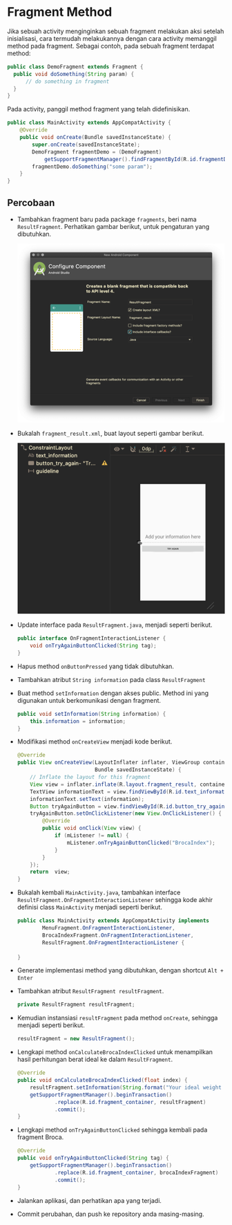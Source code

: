 # Fragment Method

Jika sebuah activity menginginkan sebuah fragment melakukan aksi setelah
inisialisasi, cara termudah melakukannya dengan cara activity memanggil method
pada fragment. Sebagai contoh, pada sebuah fragment terdapat method:

```java
public class DemoFragment extends Fragment {
  public void doSomething(String param) {
      // do something in fragment
  }
}
```

Pada activity, panggil method fragment yang telah didefinisikan.

```java
public class MainActivity extends AppCompatActivity {
    @Override
    public void onCreate(Bundle savedInstanceState) {
        super.onCreate(savedInstanceState);
        DemoFragment fragmentDemo = (DemoFragment)
            getSupportFragmentManager().findFragmentById(R.id.fragmentDemo);
        fragmentDemo.doSomething("some param");
    }
}
```

## Percobaan

- Tambahkan fragment baru pada package `fragments`, beri nama `ResultFragment`.
 Perhatikan gambar berikut, untuk pengaturan yang dibutuhkan.

  ![ResultFragment](./images/result-fragment.png)

- Bukalah `fragment_result.xml`, buat layout seperti gambar berikut.

  ![Layout ResultFragment](./images/result-fragment-layout.png)

- Update interface pada `ResultFragment.java`, menjadi seperti berikut.

  ```java
  public interface OnFragmentInteractionListener {
      void onTryAgainButtonClicked(String tag);
  }
  ```

- Hapus method `onButtonPressed` yang tidak dibutuhkan.
- Tambahkan atribut `String information` pada class `ResultFragment`
- Buat method `setInformation` dengan akses public. Method ini yang digunakan
 untuk berkomunikasi dengan fragment.

  ```java
  public void setInformation(String information) {
      this.information = information;
  }
  ```

- Modifikasi method `onCreateView` menjadi kode berikut.

  ```java
  @Override
  public View onCreateView(LayoutInflater inflater, ViewGroup container,
                           Bundle savedInstanceState) {
      // Inflate the layout for this fragment
      View view = inflater.inflate(R.layout.fragment_result, container, false);
      TextView informationText = view.findViewById(R.id.text_information);
      informationText.setText(information);
      Button tryAgainButton = view.findViewById(R.id.button_try_again);
      tryAgainButton.setOnClickListener(new View.OnClickListener() {
          @Override
          public void onClick(View view) {
              if (mListener != null) {
                  mListener.onTryAgainButtonClicked("BrocaIndex");
              }
          }
      });
      return  view;
  }
  ```

- Bukalah kembali `MainActivity.java`, tambahkan interface
 `ResultFragment.OnFragmentInteractionListener` sehingga kode akhir definisi
 class `MainActivity` menjadi seperti berikut.

  ```java
  public class MainActivity extends AppCompatActivity implements
          MenuFragment.OnFragmentInteractionListener,
          BrocaIndexFragment.OnFragmentInteractionListener,
          ResultFragment.OnFragmentInteractionListener {

  }
  ```

- Generate implementasi method yang dibutuhkan, dengan shortcut `Alt + Enter`
- Tambahkan atribut `ResultFragment resultFragment`.

  ```java
  private ResultFragment resultFragment;
  ```

- Kemudian instansiasi `resultFragment` pada method `onCreate`, sehingga menjadi
 seperti berikut.

  ```java
  resultFragment = new ResultFragment();
  ```

- Lengkapi method `onCalculateBrocaIndexClicked` untuk menampilkan hasil
 perhitungan berat ideal ke dalam `ResultFragment`.

  ```java
  @Override
  public void onCalculateBrocaIndexClicked(float index) {
      resultFragment.setInformation(String.format("Your ideal weight is %.2f kg", index));
      getSupportFragmentManager().beginTransaction()
              .replace(R.id.fragment_container, resultFragment)
              .commit();
  }
  ```

- Lengkapi method `onTryAgainButtonClicked` sehingga kembali pada fragment
 Broca.


  ```java
  @Override
  public void onTryAgainButtonClicked(String tag) {
      getSupportFragmentManager().beginTransaction()
              .replace(R.id.fragment_container, brocaIndexFragment)
              .commit();
  }
  ```

- Jalankan aplikasi, dan perhatikan apa yang terjadi.

- Commit perubahan, dan push ke repository anda masing-masing.
